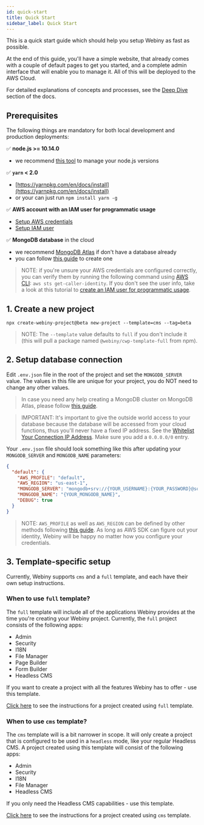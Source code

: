 ```yaml
---
id: quick-start
title: Quick Start
sidebar_label: Quick Start
---
```


This is a quick start guide which should help you setup Webiny as fast as possible.

At the end of this guide, you'll have a simple website, that already comes with a couple of default pages to get you started, and a complete admin interface that will enable you to manage it. All of this will be deployed to the AWS Cloud.

For detailed explanations of concepts and processes, see the [Deep Dive](/docs/deep-dive/project-structure) section of the docs.

## Prerequisites

The following things are mandatory for both local development and production deployments:

✅ **node.js >= 10.14.0**
- we recommend [this tool](https://www.npmjs.com/package/n) to manage your node.js versions

✅ **`yarn` < 2.0**
- [https://yarnpkg.com/en/docs/install](https://yarnpkg.com/en/docs/install)
- or your can just run `npm install yarn -g`

✅ **AWS account with an IAM user for programmatic usage**

- [Setup AWS credentials](https://docs.aws.amazon.com/sdk-for-java/v1/developer-guide/setup-credentials.html)
- [Setup IAM user](https://docs.aws.amazon.com/IAM/latest/UserGuide/getting-started_create-admin-group.html)

✅ **MongoDB database** in the cloud
- we recommend [MongoDB Atlas](https://docs.atlas.mongodb.com/getting-started/) if don't have a database already
- you can follow [this guide](/docs/guides/mongodb-atlas) to create one

> NOTE: if you're unsure your AWS credentials are configured correctly, you can verify them by running the following command using [AWS CLI](https://aws.amazon.com/cli/): `aws sts get-caller-identity`. If you don't see the user info, take a look at this tutorial to [create an IAM user for programmatic usage](https://www.youtube.com/watch?v=tgb_MRVylWw).

## 1. Create a new project

```
npx create-webiny-project@beta new-project --template=cms --tag=beta
```

> NOTE: The `--template` value defaults to `full` if you don't include it (this will pull a package named `@webiny/cwp-template-full` from npm).

## 2. Setup database connection

Edit `.env.json` file in the root of the project and set the `MONGODB_SERVER` value. The values in this file are unique for your project, you do NOT need to change any other values.

> In case you need any help creating a MongoDB cluster on MongoDB Atlas, please follow [this guide](/docs/guides/mongodb-atlas).

> IMPORTANT: It's important to give the outside world access to your database because the database will be accessed from your cloud functions, thus you'll never have a fixed IP address. See the [Whitelist Your Connection IP Address](https://docs.atlas.mongodb.com/getting-started/#whitelist-your-connection-ip-address). Make sure you add a `0.0.0.0/0` entry.

Your `.env.json` file should look something like this after updating your `MONGODB_SERVER` and `MONGODB_NAME` parameters:

```json
{
  "default": {
    "AWS_PROFILE": "default",
    "AWS_REGION": "us-east-1",
    "MONGODB_SERVER": "mongodb+srv://{YOUR_USERNAME}:{YOUR_PASSWORD}@someclustername.mongodb.net",
    "MONGODB_NAME": "{YOUR_MONGODB_NAME}",
    "DEBUG": true
  }
}

```

> NOTE: `AWS_PROFILE` as well as `AWS_REGION` can be defined by other methods following [this guide](https://docs.aws.amazon.com/cli/latest/userguide/cli-configure-envvars.html). As long as AWS SDK can figure out your identity, Webiny will be happy no matter how you configure your credentials.

## 3. Template-specific setup

Currently, Webiny supports `cms` and a `full` template, and each have their own setup instructions.

### When to use `full` template?

The `full` template will include all of the applications Webiny provides at the time you're creating your Webiny project. Currently, the `full` project consists of the following apps:
- Admin  
- Security
- I18N  
- File Manager  
- Page Builder  
- Form Builder 
- Headless CMS  

If you want to create a project with all the features Webiny has to offer - use this template.

[Click here](/docs/get-started/template-setup/cwp-template-full) to see the instructions for a project created using `full` template.

### When to use `cms` template?

The `cms` template will is a bit narrower in scope. It will only create a project that is configured to be used in a `headless` mode, like your regular Headless CMS. A project created using this template will consist of the following apps:
- Admin  
- Security
- I18N  
- File Manager   
- Headless CMS  

If you only need the Headless CMS capabilities - use this template.

[Click here](/docs/get-started/template-setup/cwp-template-cms) to see the instructions for a project created using `cms` template.